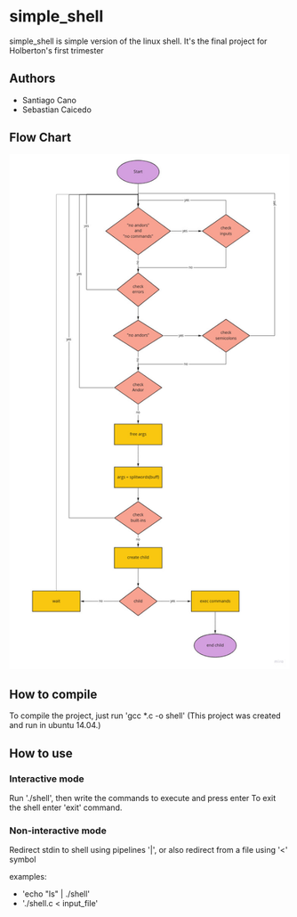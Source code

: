 # simple_shell

simple_shell is simple version of the linux shell. It's the final project for Holberton's first trimester

## Authors

- Santiago Cano
- Sebastian Caicedo

## Flow Chart
![Flow Chart](./images/SHELL_flowChart.jpg)

              

## How to compile
To compile the project, just run 'gcc *.c -o shell'
(This project was created and run in ubuntu 14.04.)

## How to use

### Interactive mode

Run './shell', then write the commands to execute and press enter
To exit the shell enter 'exit' command.

### Non-interactive mode

Redirect stdin to shell using pipelines '|', or also redirect from a file using '<' symbol

examples:
- 'echo "ls" | ./shell'
- './shell.c < input_file'


